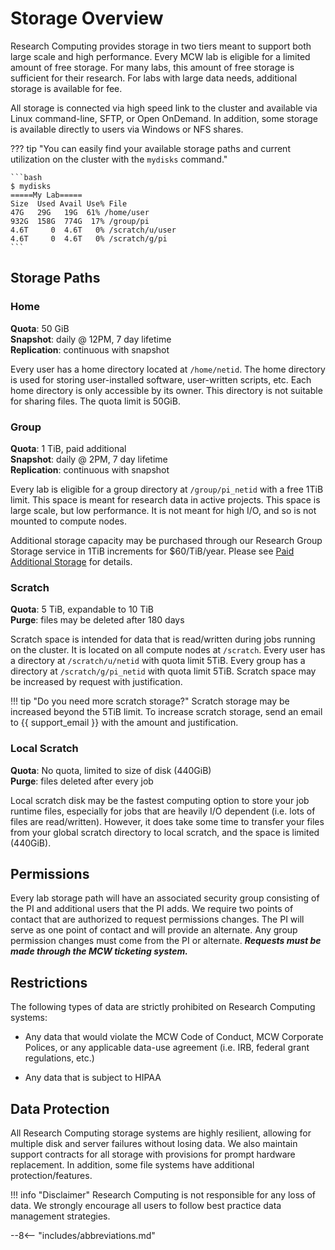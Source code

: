 # Storage Overview

Research Computing provides storage in two tiers meant to support both large scale and high performance. Every MCW lab is eligible for a limited amount of free storage. For many labs, this amount of free storage is sufficient for their research. For labs with large data needs, additional storage is available for fee.

All storage is connected via high speed link to the cluster and available via Linux command-line, SFTP, or Open OnDemand. In addition, some storage is available directly to users via Windows or NFS shares.

??? tip "You can easily find your available storage paths and current utilization on the cluster  with the `mydisks` command."

    ```bash
    $ mydisks
    =====My Lab=====
    Size  Used Avail Use% File
    47G   29G   19G  61% /home/user
    932G  158G  774G  17% /group/pi
    4.6T     0  4.6T   0% /scratch/u/user
    4.6T     0  4.6T   0% /scratch/g/pi
    ```

## Storage Paths

### Home

**Quota**: 50 GiB  
**Snapshot**: daily @ 12PM, 7 day lifetime  
**Replication**: continuous with snapshot

Every user has a home directory located at `/home/netid`. The home directory is used for storing user-installed software, user-written scripts, etc. Each home directory is only accessible by its owner. This directory is not suitable for sharing files. The quota limit is 50GiB.

### Group

**Quota**: 1 TiB, paid additional  
**Snapshot**: daily @ 2PM, 7 day lifetime  
**Replication**: continuous with snapshot

Every lab is eligible for a group directory at `/group/pi_netid` with a free 1TiB limit. This space is meant for research data in active projects. This space is large scale, but low performance. It is not meant for high I/O, and so is not mounted to compute nodes.

Additional storage capacity may be purchased through our Research Group Storage service in 1TiB increments for $60/TiB/year. Please see [Paid Additional Storage](../storage/paid-storage.md) for details.

### Scratch

**Quota**: 5 TiB, expandable to 10 TiB  
**Purge**: files may be deleted after 180 days

Scratch space is intended for data that is read/written during jobs running on the cluster. It is located on all compute nodes at `/scratch`. Every user has a directory at `/scratch/u/netid` with quota limit 5TiB. Every group has a directory at `/scratch/g/pi_netid` with quota limit 5TiB. Scratch space may be increased by request with justification.

!!! tip "Do you need more scratch storage?"
    Scratch storage may be increased beyond the 5TiB limit. To increase scratch storage, send an email to {{ support_email }} with the amount and justification.

### Local Scratch

**Quota**: No quota, limited to size of disk (440GiB)  
**Purge**: files deleted after every job

Local scratch disk may be the fastest computing option to store your job runtime files, especially for jobs that are heavily I/O dependent (i.e. lots of files are read/written). However, it does take some time to transfer your files from your global scratch directory to local scratch, and the space is limited (440GiB).

## Permissions

Every lab storage path will have an associated security group consisting of the PI and additional users that the PI adds. We require two points of contact that are authorized to request permissions changes. The PI will serve as one point of contact and will provide an alternate. Any group permission changes must come from the PI or alternate. ***Requests must be made through the MCW ticketing system.***

## Restrictions

The following types of data are strictly prohibited on Research Computing systems:

- Any data that would violate the MCW Code of Conduct, MCW Corporate Polices, or any applicable data-use agreement (i.e. IRB, federal grant regulations, etc.)

- Any data that is subject to HIPAA

## Data Protection

All Research Computing storage systems are highly resilient, allowing for multiple disk and server failures without losing data. We also maintain support contracts for all storage with provisions for prompt hardware replacement. In addition, some file systems have additional protection/features.

!!! info "Disclaimer"
    Research Computing is not responsible for any loss of data. We strongly encourage all users to follow best practice data management strategies.

--8<-- "includes/abbreviations.md"
